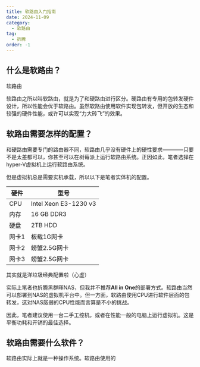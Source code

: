 ```yaml
---
title: 软路由入门指南
date: 2024-11-09
category:
  - 软路由
tag:
  - 折腾
order: -1
---
```


## 什么是软路由？

软路由

软路由之所以叫软路由，就是为了和硬路由进行区分。硬路由有专用的包转发硬件设计，所以性能会优于软路由。虽然软路由使用软件实现包转发，但开放的生态和较强的硬件性能，或许可以实现“力大砖飞”的效果。

## 软路由需要怎样的配置？

和硬路由需要专门的路由器不同，软路由几乎没有硬件上的硬性要求————只要不是太差都可以，你甚至可以在树莓派上运行软路由系统。正因如此，笔者选择在hyper-V虚拟机上运行软路由系统。

但是虚拟机总是需要实机承载，所以以下是笔者实体机的配置。

|  硬件  |         型号         |
| -------|    -------------    |
|  CPU   |Intel Xeon E3-1230 v3|
|  内存  |     16 GB DDR3      |
|  硬盘  |     2TB HDD         |
|  网卡1  |    板载1G网卡   |
|  网卡2  |    螃蟹2.5G网卡 |
|  网卡3  |    螃蟹2.5G网卡 |

其实就是洋垃圾经典配置啦（心虚）

实际上笔者也折腾黑群晖NAS，但我并不推荐**All in One**的部署方式。软路由当然可以部署到NAS的虚拟机平台中。但一方面，软路由使用CPU进行软件层面的包转发，这对NAS孱弱的CPU性能而言算是不小的挑战。

因此，笔者建议使用一台二手工控机，或者在性能一般的电脑上运行虚拟机。这是平衡功耗和开销的最佳选择。

## 软路由需要什么软件？

软路由实际上就是一种操作系统。软路由使用的
